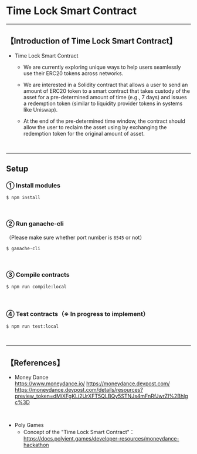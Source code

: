 # Time Lock Smart Contract

***
## 【Introduction of Time Lock Smart Contract】
- Time Lock Smart Contract
  - We are currently exploring unique ways to help users seamlessly use their ERC20 tokens across networks.
  
  - We are interested in a Solidity contract that allows a user to send an amount of ERC20 token to a smart contract that takes custody of the asset for a pre-determined amount of time (e.g., 7 days) and issues a redemption token (similar to liquidity provider tokens in systems like Uniswap). 

  - At the end of the pre-determined time window, the contract should allow the user to reclaim the asset using by exchanging the redemption token for the original amount of asset.


&nbsp;

***

## Setup
### ① Install modules
```
$ npm install
```

<br>

### ② Run ganache-cli
（Please make sure whether port number is `8545` or not）
```
$ ganache-cli
```

<br>

### ③ Compile contracts
```
$ npm run compile:local
```

<br>

### ④ Test contracts（※ In progress to implement）
```
$ npm run test:local
```


&nbsp;

***

## 【References】
- Money Dance  
https://www.moneydance.io/
https://moneydance.devpost.com/
https://moneydance.devpost.com/details/resources?preview_token=dMiXFgKLi2UrXFT5QLBQy5STNJs4mFnRfJwrZl%2Bhlgc%3D

<br>

- Poly Games
  - Concept of the "Time Lock Smart Contract"：  
    https://docs.polyient.games/developer-resources/moneydance-hackathon

